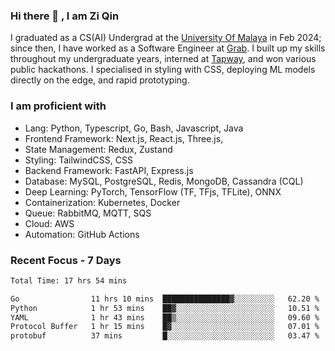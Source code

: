 <!-- <img height="180rem" width="100%" src="https://github.com/ziqinyeow/ziqinyeow/blob/main/header.png?raw=true" /> -->

### Hi there 👋 , I am Zi Qin
<!-- ![visitors](https://visitor-badge.glitch.me/badge?page_id=page.id) -->

I graduated as a CS(AI) Undergrad at the [University Of Malaya](https://www.um.edu.my/) in Feb 2024; since then, I have worked as a Software Engineer at [Grab](https://www.grab.com/my/). I built up my skills throughout my undergraduate years, interned at [Tapway](https://gotapway.com/), and won various public hackathons. I specialised in styling with CSS, deploying ML models directly on the edge, and rapid prototyping.

### I am proficient with

- Lang: Python, Typescript, Go, Bash, Javascript, Java
- Frontend Framework: Next.js, React.js, Three.js,
- State Management: Redux, Zustand
- Styling: TailwindCSS, CSS
- Backend Framework: FastAPI, Express.js
- Database: MySQL, PostgreSQL, Redis, MongoDB, Cassandra (CQL)
- Deep Learning: PyTorch, TensorFlow (TF, TFjs, TFLite), ONNX
- Containerization: Kubernetes, Docker
- Queue: RabbitMQ, MQTT, SQS
- Cloud: AWS
- Automation: GitHub Actions

### Recent Focus - 7 Days
<!--START_SECTION:waka-->

```txt
Total Time: 17 hrs 54 mins

Go                11 hrs 10 mins  ███████████████▓░░░░░░░░░   62.20 %
Python            1 hr 53 mins    ██▓░░░░░░░░░░░░░░░░░░░░░░   10.51 %
YAML              1 hr 43 mins    ██▒░░░░░░░░░░░░░░░░░░░░░░   09.60 %
Protocol Buffer   1 hr 15 mins    █▓░░░░░░░░░░░░░░░░░░░░░░░   07.01 %
protobuf          37 mins         █░░░░░░░░░░░░░░░░░░░░░░░░   03.47 %
```

<!--END_SECTION:waka-->

<!--![Leetcode Stats](https://leetcard.jacoblin.cool/ziqinyeow?ext=heatmap&theme=light,nord&width=1200&height=400)-->
